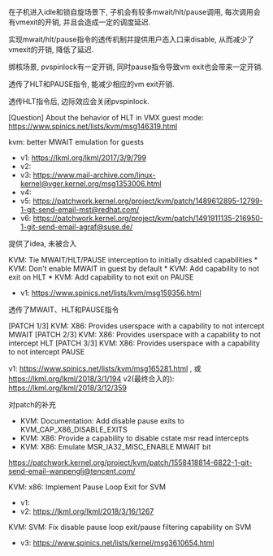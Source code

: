 在子机进入idle和锁自旋场景下, 子机会有较多mwait/hlt/pause调用, 每次调用会有vmexit的开销, 并且会造成一定的调度延迟. 

实现mwait/hlt/pause指令的透传机制并提供用户态入口来disable, 从而减少了vmexit的开销, 降低了延迟.

绑核场景, pvspinlock有一定开销, 同时pause指令导致vm exit也会带来一定开销. 

透传了HLT和PAUSE指令, 能减少相应的vm exit开销. 

透传HLT指令后, 边际效应会关闭pvspinlock. 

[Question] About the behavior of HLT in VMX guest mode: https://www.spinics.net/lists/kvm/msg146319.html




kvm: better MWAIT emulation for guests
* v1: https://lkml.org/lkml/2017/3/9/799
* v2: 
* v3: https://www.mail-archive.com/linux-kernel@vger.kernel.org/msg1353006.html
* v4: 
* v5: https://patchwork.kernel.org/project/kvm/patch/1489612895-12799-1-git-send-email-mst@redhat.com/
* v6: https://patchwork.kernel.org/project/kvm/patch/1491911135-216950-1-git-send-email-agraf@suse.de/



提供了idea, 未被合入

KVM: Tie MWAIT/HLT/PAUSE interception to initially disabled capabilities
    * KVM: Don't enable MWAIT in guest by default
    * KVM: Add capability to not exit on HLT
    * KVM: Add capability to not exit on PAUSE
- v1: https://www.spinics.net/lists/kvm/msg159356.html

透传了MWAIT、HLT和PAUSE指令

[PATCH 1/3] KVM: X86: Provides userspace with a capability to not intercept MWAIT
[PATCH 2/3] KVM: X86: Provides userspace with a capability to not intercept HLT
[PATCH 3/3] KVM: X86: Provides userspace with a capability to not intercept PAUSE

v1: https://www.spinics.net/lists/kvm/msg165281.html , 或 https://lkml.org/lkml/2018/3/1/194
v2(最终合入的): https://lkml.org/lkml/2018/3/12/359

对patch的补充

* KVM: Documentation: Add disable pause exits to KVM_CAP_X86_DISABLE_EXITS
* KVM: X86: Provide a capability to disable cstate msr read intercepts
* KVM: X86: Emulate MSR_IA32_MISC_ENABLE MWAIT bit

https://patchwork.kernel.org/project/kvm/patch/1558418814-6822-1-git-send-email-wanpengli@tencent.com/


KVM: x86: Implement Pause Loop Exit for SVM

* v1: 
* v2: https://lkml.org/lkml/2018/3/16/1267


KVM: SVM: Fix disable pause loop exit/pause filtering capability on SVM

* v3: https://www.spinics.net/lists/kernel/msg3610654.html